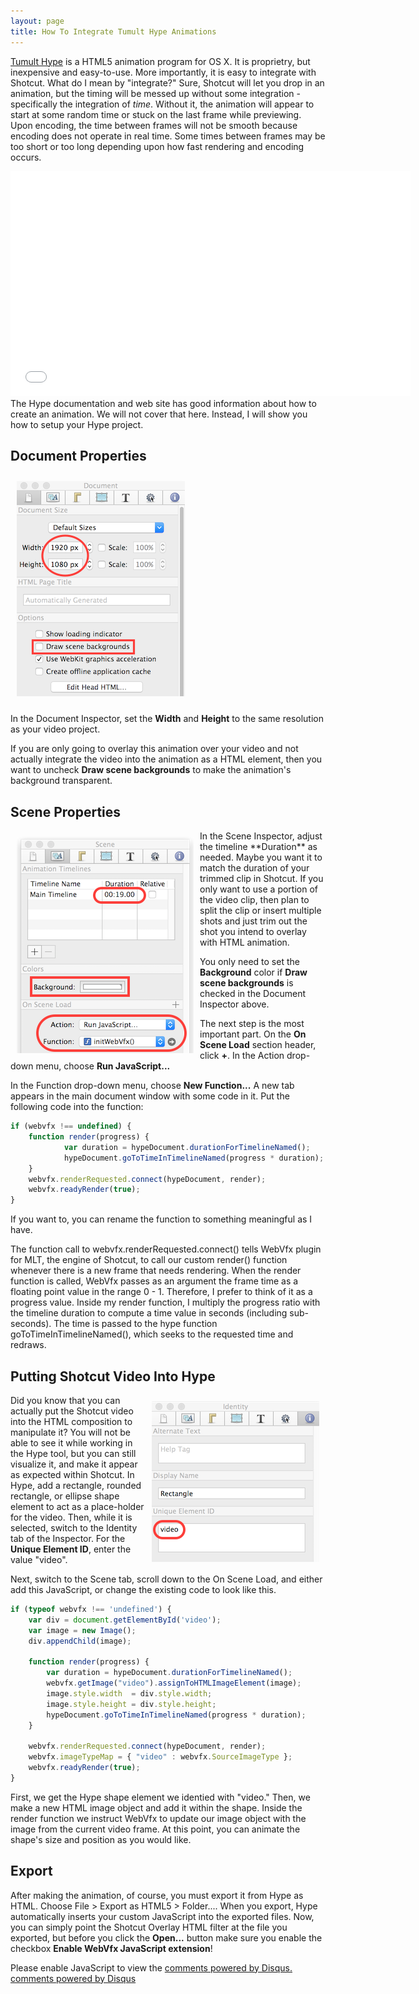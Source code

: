 ```yaml
---
layout: page
title: How To Integrate Tumult Hype Animations
---
```

<!-- Shotcut Responsive -->
<ins class="adsbygoogle"
    style="display:block"
    data-ad-client="ca-pub-1305424236533187"
    data-ad-slot="3403753557"
    data-ad-format="auto"></ins>
<script>
(adsbygoogle = window.adsbygoogle || []).push({});
</script>

[Tumult Hype](http://tumult.com/hype/) is a HTML5 animation program for
OS X. It is proprietry, but inexpensive and easy-to-use. More
importantly, it is easy to integrate with Shotcut. What do I mean by
"integrate?" Sure, Shotcut will let you drop in an animation, but the
timing will be messed up without some integration - specifically the
integration of *time*. Without it, the animation will appear to start at
some random time or stuck on the last frame while previewing. Upon
encoding, the time between frames will not be smooth because encoding
does not operate in real time. Some times between frames may be too
short or too long depending upon how fast rendering and encoding occurs.

<div style="text-align:center"><iframe width="640" height="360" src="//www.youtube.com/embed/TE8y4xKs9v4" frameborder="0" allowfullscreen="1"></iframe></div>
The Hype documentation and web site has good information about how to
create an animation. We will not cover that here. Instead, I will show
you how to setup your Hype project.

Document Properties
-------------------

<img vspace="10" width="269" alt="Hype Document Inspector" hspace="10" src="HypeDocumentInspector.png" height="345">

In the Document Inspector, set the **Width** and **Height** to the same
resolution as your video project.

If you are only going to overlay this animation over your video and not
actually integrate the video into the animation as a HTML element, then
you want to uncheck **Draw scene backgrounds** to make the animation's
background transparent.

Scene Properties
----------------

<img width="283" alt="Hype Scene Inspector" src="HypeSceneInspector.png" style="margin: 10px; float: left;" height="346">
In the Scene Inspector, adjust the timeline
**Duration** as needed. Maybe you want it to match the duration of your
trimmed clip in Shotcut. If you only want to use a portion of the video
clip, then plan to split the clip or insert multiple shots and just trim
out the shot you intend to overlay with HTML animation.

You only need to set the **Background** color if **Draw scene
backgrounds** is checked in the Document Inspector above.

The next step is the most important part. On the **On Scene Load**
section header, click **+**. In the Action drop-down menu, choose **Run
JavaScript...**

In the Function drop-down menu, choose **New Function...** A new tab
appears in the main document window with some code in it. Put the
following code into the function:

~~~~ javascript
if (webvfx !== undefined) {
    function render(progress) {
            var duration = hypeDocument.durationForTimelineNamed();
            hypeDocument.goToTimeInTimelineNamed(progress * duration);
    }
    webvfx.renderRequested.connect(hypeDocument, render);
    webvfx.readyRender(true);
}
~~~~
If you want to, you can rename the function to something meaningful as I
have.

The function call to webvfx.renderRequested.connect() tells WebVfx
plugin for MLT, the engine of Shotcut, to call our custom render()
function whenever there is a new frame that needs rendering. When the
render function is called, WebVfx passes as an argument the frame time
as a floating point value in the range 0 - 1. Therefore, I prefer to
think of it as a progress value. Inside my render function, I multiply
the progress ratio with the timeline duration to compute a time value in
seconds (including sub-seconds). The time is passed to the hype function
goToTimeInTimelineNamed(), which seeks to the requested time and
redraws.

Putting Shotcut Video Into Hype
-------------------------------

<img width="268" alt="Hype Identity Inspector" src="HypeIdentityInspector.png" style="float: right; margin: 10px;" height="257">

Did you know that you can actually put the
Shotcut video into the HTML composition to manipulate it? You will not
be able to see it while working in the Hype tool, but you can still
visualize it, and make it appear as expected within Shotcut. In Hype,
add a rectangle, rounded rectangle, or ellipse shape element to act as a
place-holder for the video. Then, while it is selected, switch to the
Identity tab of the Inspector. For the **Unique Element ID**, enter the
value "video".

Next, switch to the Scene tab, scroll down to the On Scene Load, and
either add this JavaScript, or change the existing code to look like
this.

~~~~ javascript
if (typeof webvfx !== 'undefined') {
    var div = document.getElementById('video');
    var image = new Image();
    div.appendChild(image);

    function render(progress) {
        var duration = hypeDocument.durationForTimelineNamed();
        webvfx.getImage("video").assignToHTMLImageElement(image);
        image.style.width  = div.style.width;
        image.style.height = div.style.height;
        hypeDocument.goToTimeInTimelineNamed(progress * duration);
    }

    webvfx.renderRequested.connect(hypeDocument, render);
    webvfx.imageTypeMap = { "video" : webvfx.SourceImageType };
    webvfx.readyRender(true);
}
~~~~

First, we get the Hype shape element we identied with "video." Then, we
make a new HTML image object and add it within the shape. Inside the
render function we instruct WebVfx to update our image object with the
image from the current video frame. At this point, you can animate the
shape's size and position as you would like.

Export
------

After making the animation, of course, you must export it from Hype as
HTML. Choose File > Export as HTML5 > Folder.... When you export,
Hype automatically inserts your custom JavaScript into the exported
files. Now, you can simply point the Shotcut Overlay HTML filter at the
file you exported, but before you click the **Open...** button make sure
you enable the checkbox **Enable WebVfx JavaScript extension**!

<div id="disqus_thread"></div>
<script type="text/javascript">
    /* * * CONFIGURATION VARIABLES: EDIT BEFORE PASTING INTO YOUR WEBPAGE * * */
    var disqus_shortname = 'shotcutapp'; // required: replace example with your forum shortname

    /* * * DON'T EDIT BELOW THIS LINE * * */
    (function() {
        var dsq = document.createElement('script'); dsq.type = 'text/javascript'; dsq.async = true;
        dsq.src = 'http://' + disqus_shortname + '.disqus.com/embed.js';
        (document.getElementsByTagName('head')[0] || document.getElementsByTagName('body')[0]).appendChild(dsq);
    })();
</script>
<noscript>Please enable JavaScript to view the <a href="http://disqus.com/?ref_noscript">comments powered by Disqus.</a></noscript>
<a href="http://disqus.com" class="dsq-brlink">comments powered by <span class="logo-disqus">Disqus</span></a>
